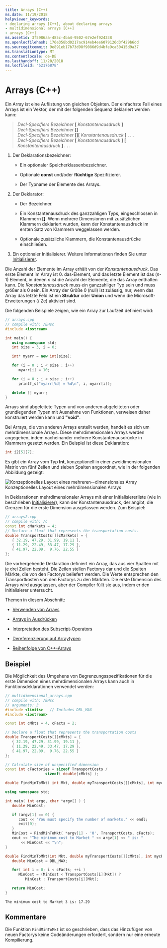 ```yaml
---
title: Arrays (C++)
ms.date: 11/19/2018
helpviewer_keywords:
- declaring arrays [C++], about declaring arrays
- multidimensional arrays [C++]
- arrays [C++]
ms.assetid: 3f5986aa-485c-4ba4-9502-67e2ef924238
ms.openlocfilehash: 176e358bd0217ac914eb4ee6079126d3f429b6dd
ms.sourcegitcommit: 9e891eb17b73d98f9086d9d4bfe9ca50415d9a37
ms.translationtype: MT
ms.contentlocale: de-DE
ms.lasthandoff: 11/20/2018
ms.locfileid: "52176878"
---
```

# <a name="arrays-c"></a>Arrays (C++)

Ein Array ist eine Auflistung von gleichen Objekten. Der einfachste Fall eines Arrays ist ein Vektor, der mit der folgenden Sequenz deklariert werden kann:

> *Decl-Specifiers* *Bezeichner* **\[** *Konstantenausdruck* **]**<br/>
> *Decl-Specifiers* *Bezeichner*  **\[]**<br/>
> *Decl-Specifiers* *Bezeichner* **\[]\[** *Konstantenausdruck* **]** . . .<br/>
> *Decl-Specifiers* *Bezeichner* **\[** *Konstantenausdruck* **]** **\[** *Konstantenausdruck* **]** . . .

1. Der Deklarationsbezeichner:

   - Ein optionaler Speicherklassenbezeichner.

   - Optionale **const** und/oder **flüchtige** Spezifizierer.

   - Der Typname der Elemente des Arrays.

1. Der Deklarator:

   - Der Bezeichner.

   - Ein Konstantenausdruck des ganzzahligen Typs, eingeschlossen in Klammern  **\[]**. Wenn mehrere Dimensionen mit zusätzlichen Klammern deklariert wurden, kann der Konstantenausdruck im ersten Satz von Klammern weggelassen werden.

   - Optionale zusätzliche Klammern, die Konstantenausdrücke einschließen.

1. Ein optionaler Initialisierer. Weitere Informationen finden Sie unter [Initialisierer](../cpp/initializers.md).

Die Anzahl der Elemente im Array erhält von der *Konstantenausdruck*. Das erste Element im Array ist 0. das-Element, und das letzte Element ist das (*n*-1) Element, in denen *n* ist die Anzahl der Elemente, die das Array enthalten kann. Die *Konstantenausdruck* muss ein ganzzahliger Typ sein und muss größer als 0 sein. Ein Array der Größe 0 (null) ist zulässig, nur, wenn das Array das letzte Feld ist ein **Struktur** oder **Union** und wenn die Microsoft-Erweiterungen (/ Ze) aktiviert sind.

Die folgenden Beispiele zeigen, wie ein Array zur Laufzeit definiert wird:

```cpp
// arrays.cpp
// compile with: /EHsc
#include <iostream>

int main() {
   using namespace std;
   int size = 3, i = 0;

   int* myarr = new int[size];

   for (i = 0 ; i < size ; i++)
      myarr[i] = 10;

   for (i = 0 ; i < size ; i++)
      printf_s("myarr[%d] = %d\n", i, myarr[i]);

   delete [] myarr;
}
```

Arrays sind abgeleitete Typen und von anderen abgeleiteten oder grundlegenden Typen mit Ausnahme von Funktionen, verweisen daher konstruiert werden kann und **"void"**.

Bei Arrays, die von anderen Arrays erstellt werden, handelt es sich um mehrdimensionale Arrays. Diese mehrdimensionalen Arrays werden angegeben, indem nacheinander mehrere Konstantenausdrücke in Klammern gesetzt werden. Ein Beispiel ist diese Deklaration:

```cpp
int i2[5][7];
```

Es gibt ein Array vom Typ **Int**, konzeptionell in einer zweidimensionalen Matrix von fünf Zeilen und sieben Spalten angeordnet, wie in der folgenden Abbildung gezeigt:

![Konzeptionelles Layout eines mehreren&#45;-dimensionales Array](../cpp/media/vc38rc1.gif "konzeptionelles Layout eines mehreren&#45;-dimensionales Array") <br/>
Konzeptionelles Layout eines mehrdimensionalen Arrays

In Deklarationen mehrdimensionaler Arrays mit einer Initialisiererliste (wie in beschrieben [Initialisierer](../cpp/initializers.md)), kann der Konstantenausdruck, der angibt, die Grenzen für die erste Dimension ausgelassen werden. Zum Beispiel:

```cpp
// arrays2.cpp
// compile with: /c
const int cMarkets = 4;
// Declare a float that represents the transportation costs.
double TransportCosts[][cMarkets] = {
   { 32.19, 47.29, 31.99, 19.11 },
   { 11.29, 22.49, 33.47, 17.29 },
   { 41.97, 22.09,  9.76, 22.55 }
};
```

Die vorhergehende Deklaration definiert ein Array, das aus vier Spalten mit je drei Zeilen besteht. Die Zeilen stellen Factorys dar und die Spalten Märkte, die von den Factorys beliefert werden. Die Werte entsprechen den Transportkosten von den Factorys zu den Märkten. Die erste Dimension des Arrays wird ausgelassen, aber der Compiler füllt sie aus, indem er den Initialisierer untersucht.

Themen in diesem Abschnitt:

- [Verwenden von Arrays](../cpp/using-arrays-cpp.md)

- [Arrays in Ausdrücken](../cpp/arrays-in-expressions.md)

- [Interpretation des Subscript-Operators](../cpp/interpretation-of-subscript-operator.md)

- [Dereferenzierung auf Arraytypen](../cpp/indirection-on-array-types.md)

- [Reihenfolge von C++-Arrays](../cpp/ordering-of-cpp-arrays.md)

## <a name="example"></a>Beispiel

Die Möglichkeit des Umgehens von Begrenzungsspezifikationen für die erste Dimension eines mehrdimensionalen Arrays kann auch in Funktionsdeklarationen verwendet werden:

```cpp
// multidimensional_arrays.cpp
// compile with: /EHsc
// arguments: 3
#include <limits>   // Includes DBL_MAX
#include <iostream>

const int cMkts = 4, cFacts = 2;

// Declare a float that represents the transportation costs
double TransportCosts[][cMkts] = {
   { 32.19, 47.29, 31.99, 19.11 },
   { 11.29, 22.49, 33.47, 17.29 },
   { 41.97, 22.09,  9.76, 22.55 }
};

// Calculate size of unspecified dimension
const int cFactories = sizeof TransportCosts /
                  sizeof( double[cMkts] );

double FindMinToMkt( int Mkt, double myTransportCosts[][cMkts], int mycFacts);

using namespace std;

int main( int argc, char *argv[] ) {
   double MinCost;

   if (argv[1] == 0) {
      cout << "You must specify the number of markets." << endl;
      exit(0);
   }
   MinCost = FindMinToMkt( *argv[1] - '0', TransportCosts, cFacts);
   cout << "The minimum cost to Market " << argv[1] << " is: "
       << MinCost << "\n";
}

double FindMinToMkt(int Mkt, double myTransportCosts[][cMkts], int mycFacts) {
   double MinCost = DBL_MAX;

   for( int i = 0; i < cFacts; ++i )
      MinCost = (MinCost < TransportCosts[i][Mkt]) ?
         MinCost : TransportCosts[i][Mkt];

   return MinCost;
}
```

```Output
The minimum cost to Market 3 is: 17.29
```

## <a name="comments"></a>Kommentare

Die Funktion `FindMinToMkt` ist so geschrieben, dass das Hinzufügen von neuen Factorys keine Codeänderungen erfordert, sondern nur eine erneute Kompilierung.
